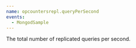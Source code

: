 ```yaml
---
name: opcountersrepl.queryPerSecond
events:
  - MongodSample
---
```


The total number of replicated queries per second.